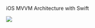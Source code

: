 iOS MVVM Architecture with Swift

![](https://lh5.googleusercontent.com/cOH9E2tvBj_mBqjyV6nNjMK0athRAi25za4XI8bZ3C0tcH5LeRBW0DVUVDTaoD52tynFpuvF-61ciIC5a_dg=w2552-h1810-rw)
